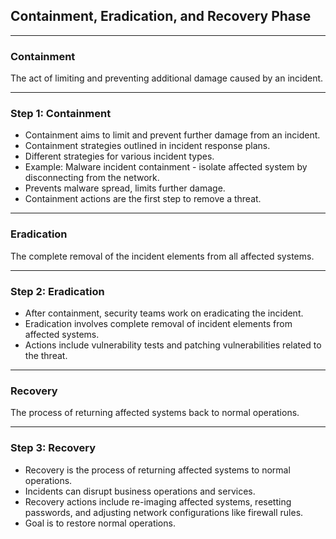 ## Containment, Eradication, and Recovery Phase

---

### Containment

The act of limiting and preventing additional damage caused by an incident.



---

### **Step 1: Containment**

- Containment aims to limit and prevent further damage from an incident.
- Containment strategies outlined in incident response plans.
- Different strategies for various incident types.
- Example: Malware incident containment - isolate affected system by disconnecting from the network.
- Prevents malware spread, limits further damage.
- Containment actions are the first step to remove a threat.

---

### Eradication

The complete removal of the incident elements from all affected systems.

---

### Step 2: Eradication

- After containment, security teams work on eradicating the incident.
- Eradication involves complete removal of incident elements from affected systems.
- Actions include vulnerability tests and patching vulnerabilities related to the threat.

---

### Recovery

The process of returning affected systems back to normal operations.

---

### Step 3: Recovery

- Recovery is the process of returning affected systems to normal operations.
- Incidents can disrupt business operations and services.
- Recovery actions include re-imaging affected systems, resetting passwords, and adjusting network configurations like firewall rules.
- Goal is to restore normal operations.
